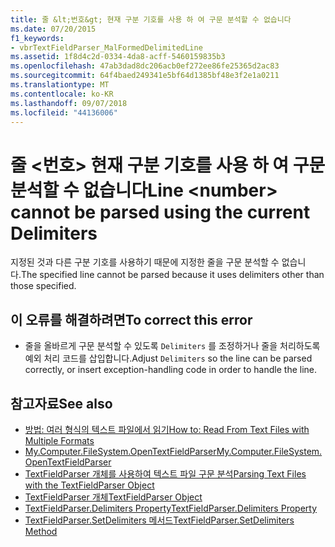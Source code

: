 ```yaml
---
title: 줄 &lt;번호&gt; 현재 구분 기호를 사용 하 여 구문 분석할 수 없습니다
ms.date: 07/20/2015
f1_keywords:
- vbrTextFieldParser_MalFormedDelimitedLine
ms.assetid: 1f8d4c2d-0334-4da8-acff-5460159835b3
ms.openlocfilehash: 47ab3dad8dc206acb0ef272ee86fe25365d2ac83
ms.sourcegitcommit: 64f4baed249341e5bf64d1385bf48e3f2e1a0211
ms.translationtype: MT
ms.contentlocale: ko-KR
ms.lasthandoff: 09/07/2018
ms.locfileid: "44136006"
---
```

# <a name="line-ltnumbergt-cannot-be-parsed-using-the-current-delimiters"></a><span data-ttu-id="5e09a-102">줄 &lt;번호&gt; 현재 구분 기호를 사용 하 여 구문 분석할 수 없습니다</span><span class="sxs-lookup"><span data-stu-id="5e09a-102">Line &lt;number&gt; cannot be parsed using the current Delimiters</span></span>
<span data-ttu-id="5e09a-103">지정된 것과 다른 구분 기호를 사용하기 때문에 지정한 줄을 구문 분석할 수 없습니다.</span><span class="sxs-lookup"><span data-stu-id="5e09a-103">The specified line cannot be parsed because it uses delimiters other than those specified.</span></span>  
  
## <a name="to-correct-this-error"></a><span data-ttu-id="5e09a-104">이 오류를 해결하려면</span><span class="sxs-lookup"><span data-stu-id="5e09a-104">To correct this error</span></span>  
  
-   <span data-ttu-id="5e09a-105">줄을 올바르게 구문 분석할 수 있도록 `Delimiters` 를 조정하거나 줄을 처리하도록 예외 처리 코드를 삽입합니다.</span><span class="sxs-lookup"><span data-stu-id="5e09a-105">Adjust `Delimiters` so the line can be parsed correctly, or insert exception-handling code in order to handle the line.</span></span>  
  
## <a name="see-also"></a><span data-ttu-id="5e09a-106">참고자료</span><span class="sxs-lookup"><span data-stu-id="5e09a-106">See also</span></span>

- [<span data-ttu-id="5e09a-107">방법: 여러 형식의 텍스트 파일에서 읽기</span><span class="sxs-lookup"><span data-stu-id="5e09a-107">How to: Read From Text Files with Multiple Formats</span></span>](../../visual-basic/developing-apps/programming/drives-directories-files/how-to-read-from-text-files-with-multiple-formats.md)  
- [<span data-ttu-id="5e09a-108">My.Computer.FileSystem.OpenTextFieldParser</span><span class="sxs-lookup"><span data-stu-id="5e09a-108">My.Computer.FileSystem.OpenTextFieldParser</span></span>](xref:Microsoft.VisualBasic.FileIO.FileSystem.OpenTextFieldParser%2A)  
- [<span data-ttu-id="5e09a-109">TextFieldParser 개체를 사용하여 텍스트 파일 구문 분석</span><span class="sxs-lookup"><span data-stu-id="5e09a-109">Parsing Text Files with the TextFieldParser Object</span></span>](../../visual-basic/developing-apps/programming/drives-directories-files/parsing-text-files-with-the-textfieldparser-object.md)  
- [<span data-ttu-id="5e09a-110">TextFieldParser 개체</span><span class="sxs-lookup"><span data-stu-id="5e09a-110">TextFieldParser Object</span></span>](../../visual-basic/language-reference/objects/textfieldparser-object.md)  
- [<span data-ttu-id="5e09a-111">TextFieldParser.Delimiters Property</span><span class="sxs-lookup"><span data-stu-id="5e09a-111">TextFieldParser.Delimiters Property</span></span>](xref:Microsoft.VisualBasic.FileIO.TextFieldParser.Delimiters%2A)
- [<span data-ttu-id="5e09a-112">TextFieldParser.SetDelimiters 메서드</span><span class="sxs-lookup"><span data-stu-id="5e09a-112">TextFieldParser.SetDelimiters Method</span></span>](xref:Microsoft.VisualBasic.FileIO.TextFieldParser.SetDelimiters%2A)
